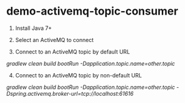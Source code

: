 # demo-activemq-topic-consumer

1. Install Java 7+

2. Select an ActiveMQ to connect 

3. Connect to an ActiveMQ topic by default URL

*gradlew clean build bootRun -Dapplication.topic.name=other.topic*

4. Connect to an ActiveMQ topic by non-default URL

*gradlew clean build bootRun -Dapplication.topic.name=other.topic -Dspring.activemq.broker-url=tcp://localhost:61616*
